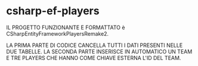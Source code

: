 # csharp-ef-players
IL PROGETTO FUNZIONANTE E FORMATTATO è CSharpEntityFrameworkPlayersRemake2.

LA PRIMA PARTE DI CODICE CANCELLA TUTTI I DATI PRESENTI NELLE DUE TABELLE.
LA SECONDA PARTE INSERISCE IN AUTOMATICO UN TEAM E TRE PLAYERS CHE HANNO COME CHIAVE ESTERNA L'ID DEL TEAM.
